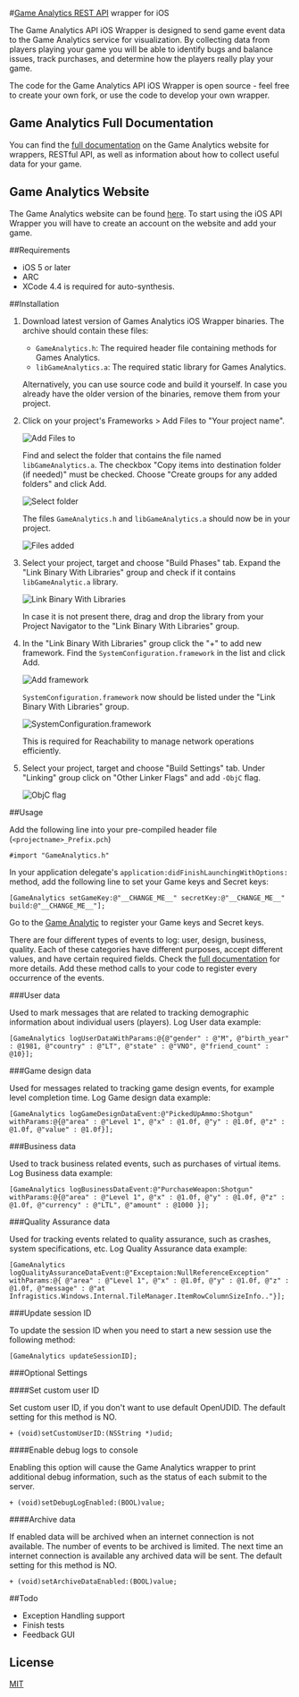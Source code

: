 #[Game Analytics REST API](https://beta.gameanalytics.com/docs/restful.html) wrapper for iOS


The Game Analytics API iOS Wrapper is designed to send game event data to the Game Analytics service for visualization. By collecting data from players playing your game you will be able to identify bugs and balance issues, track purchases, and determine how the players really play your game.

The code for the Game Analytics API iOS Wrapper is open source - feel free to create your own fork, or use the code to develop your own wrapper.

## Game Analytics Full Documentation

You can find the [full documentation](http://beta.gameanalytics.com/docs) on the Game Analytics website for wrappers, RESTful API, as well as information about how to collect useful data for your game.

## Game Analytics Website

The Game Analytics website can be found [here](http://beta.gameanalytics.com/).
To start using the iOS API Wrapper you will have to create an account on the website and add your game.


##Requirements

- iOS 5 or later
- ARC
- XCode 4.4 is required for auto-synthesis.

##Installation

1. Download latest version of Games Analytics iOS Wrapper binaries.
	The archive should contain these files:

	* `GameAnalytics.h`: The required header file containing methods for Games Analytics.
	* `libGameAnalytics.a`: The required static library for Games Analytics.
	
	Alternatively, you can use source code and build it yourself. 
	In case you already have the older version of the binaries, remove them from your project.
2. Click on your project's Frameworks > Add Files to "Your project name".

	![Add Files to](https://github.com/saleksandras/GA-iOS-Wrapper/raw/master/Screenshots/addfiles.png)
	
	Find and select the folder that contains the file named `libGameAnalytics.a`.
	The checkbox "Copy items into destination folder (if needed)" must be checked.
	Choose "Create groups for any added folders" and click Add.  
	
	![Select folder](https://github.com/saleksandras/GA-iOS-Wrapper/raw/master/Screenshots/selectfolder.png)
	
	The files `GameAnalytics.h` and `libGameAnalytics.a` should now be in your project.
	
	![Files added](https://github.com/saleksandras/GA-iOS-Wrapper/raw/master/Screenshots/filesadded.png)

3. Select your project, target and choose "Build Phases" tab.
	Expand the "Link Binary With Libraries" group and check if it contains `libGameAnalytic.a` library.
	
	![Link Binary With Libraries](https://github.com/saleksandras/GA-iOS-Wrapper/raw/master/Screenshots/linkbinary.png)
	
	In case it is not present there, drag and drop the library from your Project Navigator to the "Link Binary With Libraries" group.

4. In the "Link Binary With Libraries" group click the "+" to add new framework.
	Find the `SystemConfiguration.framework` in the list and click Add.
	
	![Add framework](https://github.com/saleksandras/GA-iOS-Wrapper/raw/master/Screenshots/addframework.png)
	
	`SystemConfiguration.framework` now should be listed under the "Link Binary With Libraries" group.
	
	![SystemConfiguration.framework](https://github.com/saleksandras/GA-iOS-Wrapper/raw/master/Screenshots/systemconfig.png)
	
	This is required for Reachability to manage network operations efficiently.

5. Select your project, target and choose "Build Settings" tab.
	Under "Linking" group click on "Other Linker Flags" and add `-ObjC` flag. 
	
	![ObjC flag](https://github.com/saleksandras/GA-iOS-Wrapper/raw/master/Screenshots/objc.png)


##Usage

Add the following line into your pre-compiled header file (`<projectname>_Prefix.pch`) 

    #import "GameAnalytics.h"

In your application delegate's `application:didFinishLaunchingWithOptions:` method, add the following line to set your Game keys and Secret keys:

    [GameAnalytics setGameKey:@"__CHANGE_ME__" secretKey:@"__CHANGE_ME__" build:@"__CHANGE_ME__"];

Go to the [Game Analytic](https://beta.gameanalytics.com) to register your Game keys and Secret keys.

There are four different types of events to log: user, design, business, quality.
Each of these categories have different purposes, accept different values, and have certain required fields. 
Check the [full documentation](http://beta.gameanalytics.com/docs) for more details. 
Add these method calls to your code to register every occurrence of the events.

###User data

Used to mark messages that are related to tracking demographic information about individual users (players). 
Log User data example:

    [GameAnalytics logUserDataWithParams:@{@"gender" : @"M", @"birth_year" : @1981, @"country" : @"LT", @"state" : @"VNO", @"friend_count" : @10}];

###Game design data

Used for messages related to tracking game design events, for example level completion time.
Log Game design data example:

    [GameAnalytics logGameDesignDataEvent:@"PickedUpAmmo:Shotgun" withParams:@{@"area" : @"Level 1", @"x" : @1.0f, @"y" : @1.0f, @"z" : @1.0f, @"value" : @1.0f}];

###Business data

Used to track business related events, such as purchases of virtual items.
Log Business data example:

    [GameAnalytics logBusinessDataEvent:@"PurchaseWeapon:Shotgun" withParams:@{@"area" : @"Level 1", @"x" : @1.0f, @"y" : @1.0f, @"z" : @1.0f, @"currency" : @"LTL", @"amount" : @1000 }];

###Quality Assurance data

Used for tracking events related to quality assurance, such as crashes, system specifications, etc.
Log Quality Assurance data example:

    [GameAnalytics logQualityAssuranceDataEvent:@"Exceptaion:NullReferenceException" withParams:@{ @"area" : @"Level 1", @"x" : @1.0f, @"y" : @1.0f, @"z" : @1.0f, @"message" : @"at Infragistics.Windows.Internal.TileManager.ItemRowColumnSizeInfo.."}];

###Update session ID

To update the session ID when you need to start a new session use the following method:     

    [GameAnalytics updateSessionID];
    
    
###Optional Settings

####Set custom user ID

Set custom user ID, if you don't want to use default OpenUDID.
The default setting for this method is NO.

	+ (void)setCustomUserID:(NSString *)udid;

####Enable debug logs to console

Enabling this option will cause the Game Analytics wrapper to print additional debug information, such as the status of each submit to the server.

	+ (void)setDebugLogEnabled:(BOOL)value;

####Archive data

If enabled data will be archived when an internet connection is not available.
The number of events to be archived is limited.
The next time an internet connection is available any archived data will be sent.
The default setting for this method is NO.

	+ (void)setArchiveDataEnabled:(BOOL)value;


##Todo

- Exception Handling support
- Finish tests
- Feedback GUI

## License

[MIT](http://opensource.org/licenses/MIT)